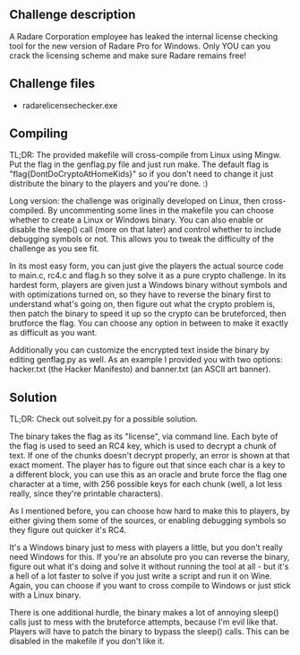 Challenge description
---------------------

A Radare Corporation employee has leaked the internal license checking tool for the new version of Radare Pro for Windows. Only YOU can you crack the licensing scheme and make sure Radare remains free!

Challenge files
---------------

* radarelicensechecker.exe

Compiling
---------

TL;DR: The provided makefile will cross-compile from Linux using Mingw. Put the flag in the genflag.py file and just run make. The default flag is "flag{DontDoCryptoAtHomeKids}" so if you don't need to change it just distribute the binary to the players and you're done. :)

Long version: the challenge was originally developed on Linux, then cross-compiled. By uncommenting some lines in the makefile you can choose whether to create a Linux or Windows binary. You can also enable or disable the sleep() call (more on that later) and control whether to include debugging symbols or not. This allows you to tweak the difficulty of the challenge as you see fit.

In its most easy form, you can just give the players the actual source code to main.c, rc4.c and flag.h so they solve it as a pure crypto challenge. In its hardest form, players are given just a Windows binary without symbols and with optimizations turned on, so they have to reverse the binary first to understand what's going on, then figure out what the crypto problem is, then patch the binary to speed it up so the crypto can be bruteforced, then brutforce the flag. You can choose any option in between to make it exactly as difficult as you want.

Additionally you can customize the encrypted text inside the binary by editing genflag.py as well. As an example I provided you with two options: hacker.txt (the Hacker Manifesto) and banner.txt (an ASCII art banner).

Solution
--------

TL;DR: Check out solveit.py for a possible solution.

The binary takes the flag as its "license", via command line. Each byte of the flag is used to seed an RC4 key, which is used to decrypt a chunk of text. If one of the chunks doesn't decrypt properly, an error is shown at that exact moment. The player has to figure out that since each char is a key to a different block, you can use this as an oracle and brute force the flag one character at a time, with 256 possible keys for each chunk (well, a lot less really, since they're printable characters).

As I mentioned before, you can choose how hard to make this to players, by either giving them some of the sources, or enabling debugging symbols so they figure out quicker it's RC4.

It's a Windows binary just to mess with players a little, but you don't really need Windows for this. If you're an absolute pro you can reverse the binary, figure out what it's doing and solve it without running the tool at all - but it's a hell of a lot faster to solve if you just write a script and run it on Wine. Again, you can choose if you want to cross compile to Windows or just stick with a Linux binary.

There is one additional hurdle, the binary makes a lot of annoying sleep() calls just to mess with the bruteforce attempts, because I'm evil like that. Players will have to patch the binary to bypass the sleep() calls. This can be disabled in the makefile if you don't like it.
